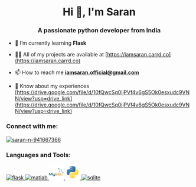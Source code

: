 <h1 align="center">Hi 👋, I'm Saran</h1>
<h3 align="center">A passionate python developer from India</h3>

- 🌱 I’m currently learning **Flask**

- 👨‍💻 All of my projects are available at [https://iamsaran.carrd.co](https://iamsaran.carrd.co)

- 📫 How to reach me **iamsaran.official@gmail.com**

- 📄 Know about my experiences [https://drive.google.com/file/d/10fQwcSq0ijPVf4v6gS5Ok0esxudc9VNN/view?usp=drive_link](https://drive.google.com/file/d/10fQwcSq0ijPVf4v6gS5Ok0esxudc9VNN/view?usp=drive_link)

<h3 align="left">Connect with me:</h3>
<p align="left">
<a href="https://linkedin.com/in/saran-n-941667366" target="blank"><img align="center" src="https://raw.githubusercontent.com/rahuldkjain/github-profile-readme-generator/master/src/images/icons/Social/linked-in-alt.svg" alt="saran-n-941667366" height="30" width="40" /></a>
</p>

<h3 align="left">Languages and Tools:</h3>
<p align="left"> <a href="https://flask.palletsprojects.com/" target="_blank" rel="noreferrer"> <img src="https://www.vectorlogo.zone/logos/pocoo_flask/pocoo_flask-icon.svg" alt="flask" width="40" height="40"/> </a> <a href="https://www.mathworks.com/" target="_blank" rel="noreferrer"> <img src="https://upload.wikimedia.org/wikipedia/commons/2/21/Matlab_Logo.png" alt="matlab" width="40" height="40"/> </a> <a href="https://www.mysql.com/" target="_blank" rel="noreferrer"> <img src="https://raw.githubusercontent.com/devicons/devicon/master/icons/mysql/mysql-original-wordmark.svg" alt="mysql" width="40" height="40"/> </a> <a href="https://www.python.org" target="_blank" rel="noreferrer"> <img src="https://raw.githubusercontent.com/devicons/devicon/master/icons/python/python-original.svg" alt="python" width="40" height="40"/> </a> <a href="https://www.sqlite.org/" target="_blank" rel="noreferrer"> <img src="https://www.vectorlogo.zone/logos/sqlite/sqlite-icon.svg" alt="sqlite" width="40" height="40"/> </a> </p>


